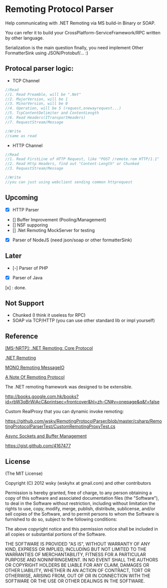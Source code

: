 Remoting Protocol Parser
======================

Help communicating with .NET Remoting via MS build-in Binary or SOAP.

You can refer it to build your CrossPlatform-ServiceFramework/RPC written by other language.

Serialization is the main question finally, you need implement Other FormatterSink using JSON/Protobuf/... :)


## Protocal parser logic:

- TCP Channel

```c#
//Read
//1. Read Preamble, will be ".Net"
//2. MajorVersion, will be 1
//3. MinorVersion, will be 0
//4. Operation, will be 5 (request,onewayrequest...)
//5. TcpContentDelimiter and ContentLength
//6. Read Headers(ITransportHeaders)
//7. RequestStream/Message

//Write
//same as read

```

- HTTP Channel

```c#
//Read
//1. Read FirstLine of HTTP Request, like "POST /remote.rem HTTP/1.1"
//2. Read Http Headers, find out "Content-Length" or Chunked
//3. RequestStream/Message

//Write
//you can just using webclient sending common httprequest
```

## Upcoming

- [X] HTTP Parser
- [] Buffer Improvement (Pooling/Management)
- [] NSF supporing
- [] .Net Remoting MockServer for testing
- [x] Parser of NodeJS (need json/soap or other formatterSink)

## Later

- [-] Parser of PHP
- [X] Parser of Java

[x] : done.

## Not Support

- Chunked (I think it useless for RPC)
- SOAP via TCP/HTTP (you can use other standard lib or impl yourself)

## Reference

[[MS-NRTP]: .NET Remoting: Core Protocol](http://msdn.microsoft.com/en-us/library/cc237297(v=prot.20).aspx)

[.NET Remoting](https://github.com/wsky/System.Runtime.Remoting)

[MONO Remoting MessageIO](https://github.com/mono/mono/blob/master/mcs/class/System.Runtime.Remoting/System.Runtime.Remoting.Channels.Tcp/TcpMessageIO.cs)

[A Note Of Remoting Protocol](https://github.com/ali-ent/apploader/issues/4)

The .NET remoting framework was designed to be extensible.

http://books.google.com.hk/books?id=rbW3qBrWiAcC&printsec=frontcover&hl=zh-CN#v=onepage&q&f=false

Custom RealProxy that you can dynamic invoke remoting:

https://github.com/wsky/RemotingProtocolParser/blob/master/csharp/RemotingProtocolParserTest/CustomRemotingProxyTest.cs

[Async Sockets and Buffer Management](http://codebetter.com/gregyoung/2007/06/18/async-sockets-and-buffer-management/)

https://gist.github.com/4167477

## License

(The MIT License)

Copyright (C) 2012 wsky (wskyhx at gmail.com) and other contributors

Permission is hereby granted, free of charge, to any person obtaining a copy of this software and associated documentation files (the "Software"), to deal in the Software without restriction, including without limitation the rights to use, copy, modify, merge, publish, distribute, sublicense, and/or sell copies of the Software, and to permit persons to whom the Software is furnished to do so, subject to the following conditions:

The above copyright notice and this permission notice shall be included in all copies or substantial portions of the Software.

THE SOFTWARE IS PROVIDED "AS IS", WITHOUT WARRANTY OF ANY KIND, EXPRESS OR IMPLIED, INCLUDING BUT NOT LIMITED TO THE WARRANTIES OF MERCHANTABILITY, FITNESS FOR A PARTICULAR PURPOSE AND NONINFRINGEMENT. IN NO EVENT SHALL THE AUTHORS OR COPYRIGHT HOLDERS BE LIABLE FOR ANY CLAIM, DAMAGES OR OTHER LIABILITY, WHETHER IN AN ACTION OF CONTRACT, TORT OR OTHERWISE, ARISING FROM, OUT OF OR IN CONNECTION WITH THE SOFTWARE OR THE USE OR OTHER DEALINGS IN THE SOFTWARE.